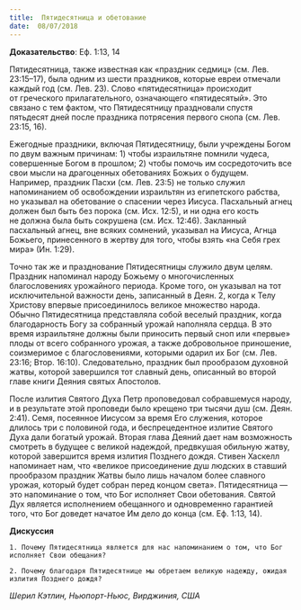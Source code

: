 ```yaml
---
title:  Пятидесятница и обетование
date:  08/07/2018
---
```


**Доказательство**: Еф. 1:13, 14

Пятидесятница, также известная как «праздник седмиц» (см. Лев. 23:15–17), была одним из шести праздников, которые евреи отмечали каждый год (см. Лев. 23). Слово «пятидесятница» происходит от греческого прилагательного, означающего «пятидесятый». Это связано с тем фактом, что Пятидесятницу праздновали спустя пятьдесят дней после праздника потрясения первого снопа (см. Лев. 23:15, 16).

Ежегодные праздники, включая Пятидесятницу, были учреждены Богом по двум важным причинам: 1) чтобы израильтяне помнили чудеса, совершенные Богом в прошлом; 2) чтобы помочь им сосредоточить все свои мысли на драгоценных обетованиях Божьих о будущем. Например, праздник Пасхи (см. Лев. 23:5) не только служил напоминанием об освобождении израильтян из египетского рабства, но указывал на обетование о спасении через Иисуса. Пасхальный агнец должен был быть без порока (см. Исх. 12:5), и ни одна его кость не должна была быть сокрушена (см. Исх. 12:46). Закланный пасхальный агнец, вне всяких сомнений, указывал на Иисуса, Агнца Божьего, принесенного в жертву для того, чтобы взять «на Себя грех мира» (Ин. 1:29).

Точно так же и празднование Пятидесятницы служило двум целям. Праздник напоминал народу Божьему о многочисленных благословениях урожайного периода. Кроме того, он указывал на тот исключительной важности день, записанный в Деян. 2, когда к Телу Христову впервые присоединилось великое множество народа. Обычно Пятидесятница представляла собой веселый праздник, когда благодарность Богу за собранный урожай наполняла сердца. В это время израильтяне должны были приносить первый сноп или «первые» плоды от всего собранного урожая, а также добровольное приношение, соизмеримое с благословениями, которыми одарил их Бог (см. Лев. 23:16; Втор. 16:10). Следовательно, праздник был прообразом духовной жатвы, которой завершился тот славный день, описанный во второй главе книги Деяния святых Апостолов.

После излития Святого Духа Петр проповедовал собравшемуся народу, и в результате этой проповеди было крещено три тысячи душ (см. Деян. 2:41). Семя, посеянное Иисусом за время Его служения, которое длилось три с половиной года, и беспрецедентное излитие Святого Духа дали богатый урожай. Вторая глава Деяний дает нам возможность смотреть в будущее с великой надеждой, предвкушая обильную жатву, которой завершится время излития Позднего дождя. Стивен Хаскелл напоминает нам, что «великое присоединение душ людских в ставший прообразом праздник Жатвы было лишь началом более славного урожая, который будет собран перед концом света». Пятидесятница — это напоминание о том, что Бог исполняет Свои обетования. Святой Дух является исполнением обещанного и одновременно гарантией того, что Бог доведет начатое Им дело до конца (см. Еф. 1:13, 14).

**Дискуссия**

`1.	Почему Пятидесятница является для нас напоминанием о том, что Бог исполняет Свои обещания?`

`2.	Почему благодаря Пятидесятнице мы обретаем великую надежду, ожидая излития Позднего дождя?`

_Шерил Кэтлин, Ньюпорт-Ньюс, Вирджиния, США_